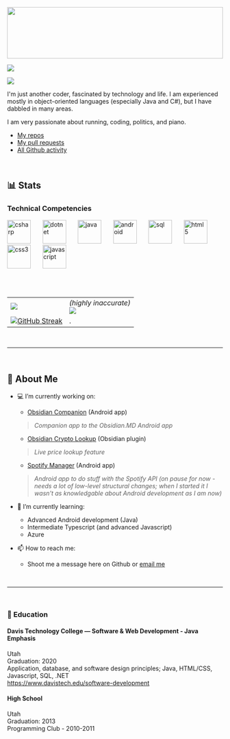 <img src="https://user-images.githubusercontent.com/54555500/153712719-51c9fa3c-d2aa-4e3d-89de-5ca9799b6926.jpg" width="100%" height="120px" align="center">
 
[![](https://visitor-badge.laobi.icu/badge?page_id=cheeseonamonkey.cheeseonamonkey) ](#)

[![](https://readme-typing-svg.herokuapp.com/?lines=Hi...;I'm+Alex!;Welcome+to+my+Github+:%29)](#)

I'm just another coder, fascinated by technology and life. I am experienced mostly in object-oriented languages (especially Java and C#), but I have dabbled in many areas.

I am very passionate about running, coding, politics, and piano. 

- [My repos](https://github.com/cheeseonamonkey?tab=repositories)
- [My pull requests](https://github.com/search?q=type%3Apr+user%3Acheeseonamonkey&type=Issues)
- [All Github activity](https://github.com/search?q=user%3Acheeseonamonkey&type=Issues)


<br>

##  📊 Stats


<h3 align="left">Technical Competencies</h3>

<span>

<!---  C#  --> 
<img src="https://user-images.githubusercontent.com/54555500/153981054-3d9e80ee-fa9b-4ad3-b18c-250d9ae7f344.png" alt="csharp" width="55" height="55"/>
 
 <!---  .NET  --> &nbsp;&nbsp;&nbsp;&nbsp;&nbsp;
<img src="https://user-images.githubusercontent.com/54555500/153981418-c8506c2d-68fe-4f97-bd0b-66f2ffdc5514.png" alt="dotnet" width="55" height="55"/>
 
<!---  Java  --> &nbsp;&nbsp;&nbsp;&nbsp;&nbsp;
<img src="https://user-images.githubusercontent.com/54555500/153981474-d4542bc2-10cd-45e2-9e69-c4601a80a957.png" alt="java" width="55" height="55"/>
 
<!---  Android  --> &nbsp;&nbsp;&nbsp;&nbsp;&nbsp;
<img src="https://user-images.githubusercontent.com/54555500/153981710-33f3a0e1-1dc5-4cb3-b337-8c056fa091b6.png" alt="android" width="55" height="55"/>
 
<!---  SQL  --> &nbsp;&nbsp;&nbsp;&nbsp;&nbsp;
<img src="https://user-images.githubusercontent.com/54555500/153981582-b01c3404-c855-450b-be17-770d52a65d0b.png" alt="sql" width="55" height="55"/>
  
<!---  HTML  --> &nbsp;&nbsp;&nbsp;&nbsp;&nbsp;
<img src="https://user-images.githubusercontent.com/54555500/153981460-b2163a23-b168-4d0e-868f-127e7cc1065f.png" alt="html5" width="55" height="55"/> 
 
<!---  CSS  --> &nbsp;&nbsp;&nbsp;&nbsp;&nbsp;
<img src="https://user-images.githubusercontent.com/54555500/153980318-07d2be91-84d2-4efd-a760-bb5dc1dfa974.png" alt="css3" width="55" height="55"/>

<!---  JS  --> &nbsp;&nbsp;&nbsp;&nbsp;&nbsp;
<img src="https://user-images.githubusercontent.com/54555500/153981545-7da2bde7-5413-40ac-a2b9-c2e960a86104.png" alt="javascript" width="55" height="55"/>





</span>

<br><br>


|  |  |
| ---------- | ---------- |
| [![](https://github.com/cheeseonamonkey/github-stats/blob/master/generated/overview.svg)](#)  | *(highly inaccurate)*<br>[![](https://github.com/cheeseonamonkey/github-stats/blob/master/generated/languages.svg)](#)  |
| [![GitHub Streak](http://github-readme-streak-stats.herokuapp.com?user=cheeseonamonkey&date_format=M%20j%5B%2C%20Y%5D)](#) | . |




<br>

---


<br>

## 👦 About Me


- 💻 I’m currently working on:
    - [Obsidian Companion](https://github.com/cheeseonamonkey/ObsidianCompanion) (Android app)
        
    >*Companion app to the Obsidian.MD Android app*

    - [Obsidian Crypto Lookup](https://github.com/cheeseonamonkey/obsidian-crypto-lookup) (Obsidian plugin)
        
    >*Live price lookup feature*

    - [Spotify Manager](https://github.com/cheeseonamonkey/SpotMan) (Android app)
        
     >*Android app to do stuff with the Spotify API
     >(on pause for now - needs a lot of low-level structural changes; when I started it I wasn't as knowledgable about Android development as I am now)*


- 🌱 I’m currently learning:
    - Advanced Android development (Java)
    - Intermediate Typescript (and advanced Javascript)
    - Azure


- 📫 How to reach me:
    - Shoot me a message here on Github or [email me](mailto:cheeseonamonkey@gmail.com)

 <!--- idk put something here some day maybe 
- ⚡ Cool / misc: 
 -->



<br>

---



<br>

###  🏫 Education

#### Davis Technology College — Software & Web Development - Java Emphasis
Utah<br>
Graduation: 2020<br>
Application, database, and software design principles; Java, HTML/CSS, Javascript, SQL, .NET<br>
https://www.davistech.edu/software-development


#### High School
Utah<br>
Graduation: 2013<br>
Programming Club - 2010-2011<br>
